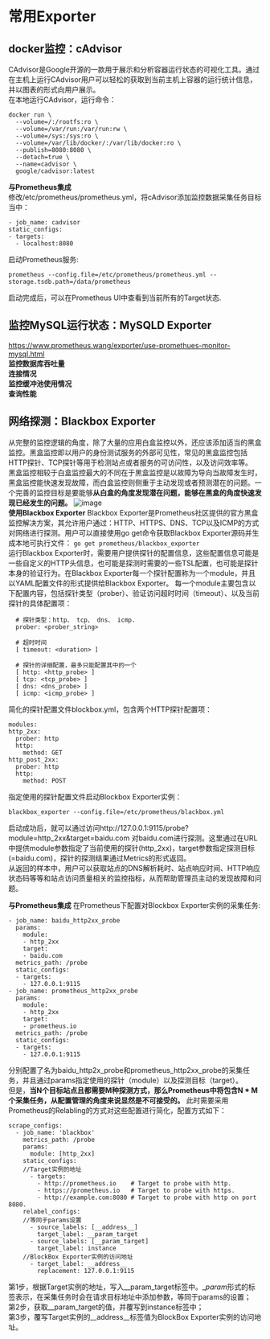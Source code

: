 # 常用Exporter #
## docker监控：cAdvisor ##
CAdvisor是Google开源的一款用于展示和分析容器运行状态的可视化工具。通过在主机上运行CAdvisor用户可以轻松的获取到当前主机上容器的运行统计信息，并以图表的形式向用户展示。  
在本地运行CAdvisor，运行命令：
```
docker run \
  --volume=/:/rootfs:ro \
  --volume=/var/run:/var/run:rw \
  --volume=/sys:/sys:ro \
  --volume=/var/lib/docker/:/var/lib/docker:ro \
  --publish=8080:8080 \
  --detach=true \
  --name=cadvisor \
  google/cadvisor:latest
  ```
  
  **与Prometheus集成**   
  修改/etc/prometheus/prometheus.yml，将cAdvisor添加监控数据采集任务目标当中：   
  ```
  - job_name: cadvisor
  static_configs:
  - targets:
    - localhost:8080
  ```
启动Prometheus服务:    
```
prometheus --config.file=/etc/prometheus/prometheus.yml --storage.tsdb.path=/data/prometheus
```
启动完成后，可以在Prometheus UI中查看到当前所有的Target状态.    

## 监控MySQL运行状态：MySQLD Exporter ##
https://www.prometheus.wang/exporter/use-promethues-monitor-mysql.html    
**监控数据库吞吐量**     
**连接情况**    
**监控缓冲池使用情况**   
**查询性能**     
## 网络探测：Blackbox Exporter ##
从完整的监控逻辑的角度，除了大量的应用白盒监控以外，还应该添加适当的黑盒监控。黑盒监控即以用户的身份测试服务的外部可见性，常见的黑盒监控包括HTTP探针、TCP探针等用于检测站点或者服务的可访问性，以及访问效率等。   
黑盒监控相较于白盒监控最大的不同在于黑盒监控是以故障为导向当故障发生时，黑盒监控能快速发现故障，而白盒监控则侧重于主动发现或者预测潜在的问题。一个完善的监控目标是要能够**从白盒的角度发现潜在问题，能够在黑盒的角度快速发现已经发生的问题。**
![image](https://user-images.githubusercontent.com/24589721/180708746-d16719ab-4de1-43e1-8a7e-2f4a60e5ad7f.png)     
**使用Blackbox Exporter**
Blackbox Exporter是Prometheus社区提供的官方黑盒监控解决方案，其允许用户通过：HTTP、HTTPS、DNS、TCP以及ICMP的方式对网络进行探测。用户可以直接使用go get命令获取Blackbox Exporter源码并生成本地可执行文件：
```go get prometheus/blackbox_exporter```    
运行Blackbox Exporter时，需要用户提供探针的配置信息，这些配置信息可能是一些自定义的HTTP头信息，也可能是探测时需要的一些TSL配置，也可能是探针本身的验证行为。在Blackbox Exporter每一个探针配置称为一个module，并且以YAML配置文件的形式提供给Blackbox Exporter。 每一个module主要包含以下配置内容，包括探针类型（prober）、验证访问超时时间（timeout）、以及当前探针的具体配置项：
```
  # 探针类型：http、 tcp、 dns、 icmp.
  prober: <prober_string>

  # 超时时间
  [ timeout: <duration> ]

  # 探针的详细配置，最多只能配置其中的一个
  [ http: <http_probe> ]
  [ tcp: <tcp_probe> ]
  [ dns: <dns_probe> ]
  [ icmp: <icmp_probe> ]
  ```
  简化的探针配置文件blockbox.yml，包含两个HTTP探针配置项：
  ```
  modules:
  http_2xx:
    prober: http
    http:
      method: GET
  http_post_2xx:
    prober: http
    http:
      method: POST
  ```
  指定使用的探针配置文件启动Blockbox Exporter实例：
  ```
  blackbox_exporter --config.file=/etc/prometheus/blackbox.yml
  ```
启动成功后，就可以通过访问http://127.0.0.1:9115/probe?module=http_2xx&target=baidu.com 对baidu.com进行探测。这里通过在URL中提供module参数指定了当前使用的探针(http_2xx)，target参数指定探测目标(=baidu.com)，探针的探测结果通过Metrics的形式返回。     
从返回的样本中，用户可以获取站点的DNS解析耗时、站点响应时间、HTTP响应状态码等等和站点访问质量相关的监控指标，从而帮助管理员主动的发现故障和问题。    

**与Prometheus集成**
在Prometheus下配置对Blockbox Exporter实例的采集任务:
```
- job_name: baidu_http2xx_probe
  params:
    module:
    - http_2xx
    target:
    - baidu.com
  metrics_path: /probe
  static_configs:
  - targets:
    - 127.0.0.1:9115
- job_name: prometheus_http2xx_probe
  params:
    module:
    - http_2xx
    target:
    - prometheus.io
  metrics_path: /probe
  static_configs:
  - targets:
    - 127.0.0.1:9115
 ```
分别配置了名为baidu_http2x_probe和prometheus_http2xx_probe的采集任务，并且通过params指定使用的探针（module）以及探测目标（target）。    
但是，**当N个目标站点且都需要M种探测方式，那么Prometheus中将包含N * M个采集任务，从配置管理的角度来说显然是不可接受的。** 此时需要采用Prometheus的Relabling的方式对这些配置进行简化，配置方式如下：
```
scrape_configs:
  - job_name: 'blackbox'
    metrics_path: /probe
    params:
      module: [http_2xx]
    static_configs:
    //Target实例的地址
      - targets:
        - http://prometheus.io    # Target to probe with http.
        - https://prometheus.io   # Target to probe with https.
        - http://example.com:8080 # Target to probe with http on port 8080.
    relabel_configs:
    //等同于params设置
      - source_labels: [__address__]
        target_label: __param_target
      - source_labels: [__param_target]
        target_label: instance
    //BlockBox Exporter实例的访问地址
      - target_label: __address__
        replacement: 127.0.0.1:9115
```
第1步，根据Target实例的地址，写入__param_target标签中。__param_<name>形式的标签表示，在采集任务时会在请求目标地址中添加<name>参数，等同于params的设置；    
第2步，获取__param_target的值，并覆写到instance标签中；    
第3步，覆写Target实例的__address__标签值为BlockBox Exporter实例的访问地址。    


